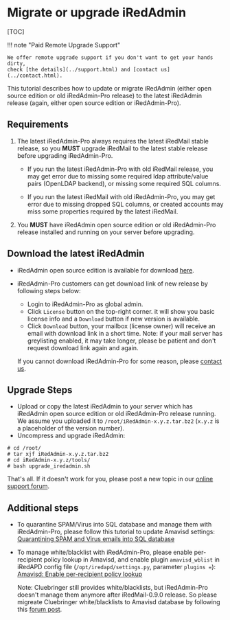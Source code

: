 # Migrate or upgrade iRedAdmin

[TOC]

!!! note "Paid Remote Upgrade Support"

    We offer remote upgrade support if you don't want to get your hands dirty,
    check [the details](../support.html) and [contact us](../contact.html).

This tutorial describes how to update or migrate iRedAdmin (either open source
edition or old iRedAdmin-Pro release) to the latest iRedAdmin release (again,
either open source edition or iRedAdmin-Pro).

## Requirements

1. The latest iRedAdmin-Pro always requires the latest iRedMail stable release,
   so you __MUST__ upgrade iRedMail to the latest stable release before
   upgrading iRedAdmin-Pro.

    * If you run the latest iRedAdmin-Pro with old iRedMail release, you may
      get error due to missing some required ldap attribute/value pairs
      (OpenLDAP backend), or missing some required SQL columns.
     
    * If you run the latest iRedMail with old iRedAdmin-Pro, you may get error
      due to missing dropped SQL columns, or created accounts may miss some
      properties required by the latest iRedMail.

1. You __MUST__ have iRedAdmin open source edition or old iRedAdmin-Pro release
   installed and running on your server before upgrading.

## Download the latest iRedAdmin

* iRedAdmin open source edition is available for download [here](http://www.iredmail.org/yum/misc/).
* iRedAdmin-Pro customers can get download link of new release by following
  steps below:
    * Login to iRedAdmin-Pro as global admin.
    * Click `License` button on the top-right corner. it will show you basic
      license info and a `Download` button if new version is available.
    * Click `Download` button, your mailbox (license owner) will receive an email
      with download link in a short time. Note: if your mail server has greylisting
      enabled, it may take longer, please be patient and don't request download
      link again and again.

    If you cannot download iRedAdmin-Pro for some reason, please [contact us](../contact.html).

## Upgrade Steps

* Upload or copy the latest iRedAdmin to your server which has iRedAdmin
  open source edition or old iRedAdmin-Pro release running. We assume you
  uploaded it to `/root/iRedAdmin-x.y.z.tar.bz2` (`x.y.z` is a placeholder of
  the version number).
* Uncompress and upgrade iRedAdmin:

```
# cd /root/
# tar xjf iRedAdmin-x.y.z.tar.bz2
# cd iRedAdmin-x.y.z/tools/
# bash upgrade_iredadmin.sh
```

That's all. If it doesn't work for you, please post a new topic in our
[online support forum](https://forum.iredmail.org/).

## Additional steps

* To quarantine SPAM/Virus into SQL database and manage them with
  iRedAdmin-Pro, please follow this tutorial to update Amavisd settings:
  [Quarantining SPAM and Virus emails into SQL database](./quarantining.html)

* To manage white/blacklist with iRedAdmin-Pro, please enable
  per-recipient policy lookup in Amavisd, and enable plugin `amavisd_wblist`
  in iRedAPD config file (`/opt/iredapd/settings.py`, parameter `plugins =`):
  [Amavisd: Enable per-recipient policy lookup](./amavisd.per-recipient.policy.lookup.html)

    Note: Cluebringer still provides white/blacklists, but iRedAdmin-Pro
    doesn't manage them anymore after iRedMail-0.9.0 release. So please
    migreate Cluebringer white/blacklists to Amavisd database by following
    this [forum post](https://forum.iredmail.org/post35480.html#p35480).
